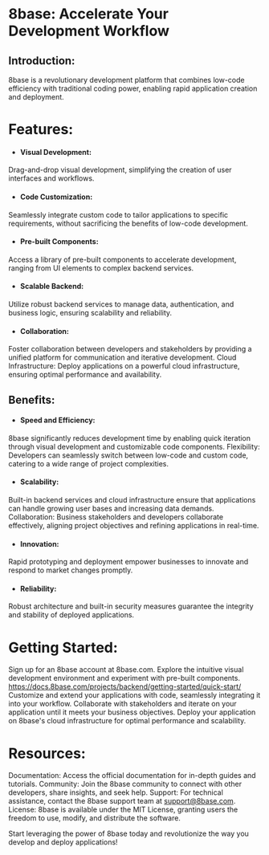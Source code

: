 # 8base: Accelerate Your Development Workflow

## Introduction: 
8base is a revolutionary development platform that combines low-code efficiency with traditional coding power, enabling rapid application creation and deployment.

# Features:

- #### Visual Development:
Drag-and-drop visual development, simplifying the creation of user interfaces and workflows.
- #### Code Customization:
Seamlessly integrate custom code to tailor applications to specific requirements, without sacrificing the benefits of low-code development.

- #### Pre-built Components:
Access a library of pre-built components to accelerate development, ranging from UI elements to complex backend services.

- #### Scalable Backend:
Utilize robust backend services to manage data, authentication, and business logic, ensuring scalability and reliability.

- #### Collaboration:
Foster collaboration between developers and stakeholders by providing a unified platform for communication and iterative development.
Cloud Infrastructure: Deploy applications on a powerful cloud infrastructure, ensuring optimal performance and availability.

## Benefits:

- #### Speed and Efficiency:
8base significantly reduces development time by enabling quick iteration through visual development and customizable code components.
Flexibility: Developers can seamlessly switch between low-code and custom code, catering to a wide range of project complexities.

- #### Scalability:
Built-in backend services and cloud infrastructure ensure that applications can handle growing user bases and increasing data demands.
Collaboration: Business stakeholders and developers collaborate effectively, aligning project objectives and refining applications in real-time.

- #### Innovation:
Rapid prototyping and deployment empower businesses to innovate and respond to market changes promptly.

- #### Reliability:
Robust architecture and built-in security measures guarantee the integrity and stability of deployed applications.

# Getting Started:

Sign up for an 8base account at 8base.com.
Explore the intuitive visual development environment and experiment with pre-built components.
https://docs.8base.com/projects/backend/getting-started/quick-start/
Customize and extend your applications with code, seamlessly integrating it into your workflow.
Collaborate with stakeholders and iterate on your application until it meets your business objectives.
Deploy your application on 8base's cloud infrastructure for optimal performance and scalability.

# Resources:

Documentation: Access the official documentation for in-depth guides and tutorials.
Community: Join the 8base community to connect with other developers, share insights, and seek help.
Support: For technical assistance, contact the 8base support team at support@8base.com.
License: 8base is available under the MIT License, granting users the freedom to use, modify, and distribute the software.

Start leveraging the power of 8base today and revolutionize the way you develop and deploy applications!
